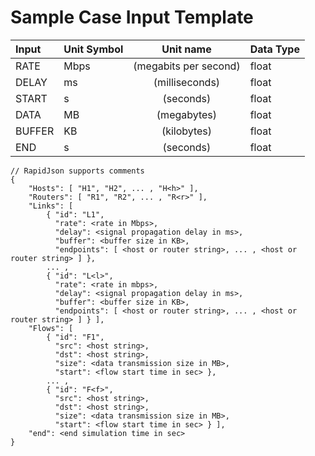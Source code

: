 # Sample Case Input Template

| Input	| Unit Symbol	| Unit name 		| Data Type	|
| :-----| :-------------| :--------------------:| :-------------|
| RATE 	| Mbps		| (megabits per second) | float		|
| DELAY	| ms		| (milliseconds) 	| float		|
| START	| s		| (seconds) 		| float		|
| DATA	| MB		| (megabytes) 		| float		|
| BUFFER| KB		| (kilobytes) 		| float		|
| END 	| s		| (seconds)		| float		|

``` 
// RapidJson supports comments
{
    "Hosts": [ "H1", "H2", ... , "H<h>" ],
    "Routers": [ "R1", "R2", ... , "R<r>" ],
    "Links": [ 
        { "id": "L1", 
          "rate": <rate in Mbps>, 
          "delay": <signal propagation delay in ms>,
          "buffer": <buffer size in KB>,
          "endpoints": [ <host or router string>, ... , <host or router string> ] },
        ... ,
        { "id": "L<l>", 
          "rate": <rate in mbps>, 
          "delay": <signal propagation delay in ms>,
          "buffer": <buffer size in KB>,
          "endpoints": [ <host or router string>, ... , <host or router string> ] } ],
    "Flows": [
        { "id": "F1",
          "src": <host string>,
          "dst": <host string>,
          "size": <data transmission size in MB>,
          "start": <flow start time in sec> },
        ... ,
        { "id": "F<f>",
          "src": <host string>,
          "dst": <host string>,
          "size": <data transmission size in MB>,
          "start": <flow start time in sec> } ],
	"end": <end simulation time in sec>
}
```
